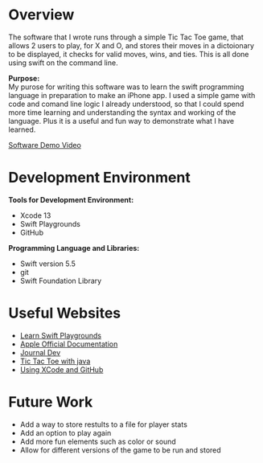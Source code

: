 # Overview
The software that I wrote runs through a simple Tic Tac Toe game, that allows 2 users to play, for X and O, and stores their moves in a dictoionary to be displayed, it checks for valid moves, wins, and ties. This is all done using swift on the command line.   

**Purpose:**  
My purose for writing this software was to learn the swift programming language in preparation to make an iPhone app. I used a simple game with code and comand line logic I already understood, so that I could spend more time learning and understanding the syntax and working of the language. Plus it is a useful and fun way to demonstrate what I have learned.   

[Software Demo Video](https://youtu.be/HLOoQEb00z8)

# Development Environment

**Tools for Development Environment:**  
* Xcode 13
* Swift Playgrounds 
* GitHub

**Programming Language and Libraries:**  
* Swift version 5.5
* git 
* Swift Foundation Library

# Useful Websites

* [Learn Swift Playgrounds](https://www.appcoda.com/learnswift/playgrounds.html)
* [Apple Official Documentation](https://developer.apple.com/documentation/swift)
* [Journal Dev](https://www.journaldev.com/19612/swift-readline-swift-print)
* [Tic Tac Toe with java](https://gist.github.com/abaldwin99/28f114ea3be4cd35fc0c)
* [Using XCode and GitHub](https://chrishannah.me/using-github-and-xcode-together/)

# Future Work

* Add a way to store restults to a file for player stats
* Add an option to play again
* Add more fun elements such as color or sound
* Allow for different versions of the game to be run and stored
